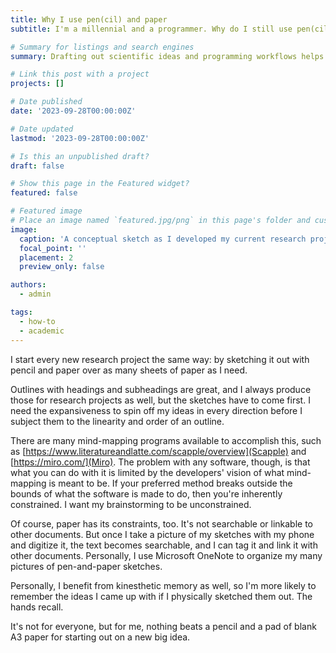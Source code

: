 ```yaml
---
title: Why I use pen(cil) and paper
subtitle: I'm a millennial and a programmer. Why do I still use pen(cil) and paper?

# Summary for listings and search engines
summary: Drafting out scientific ideas and programming workflows helps me think about them more clearly.

# Link this post with a project
projects: []

# Date published
date: '2023-09-28T00:00:00Z'

# Date updated
lastmod: '2023-09-28T00:00:00Z'

# Is this an unpublished draft?
draft: false

# Show this page in the Featured widget?
featured: false

# Featured image
# Place an image named `featured.jpg/png` in this page's folder and customize its options here.
image:
  caption: 'A conceptual sketch as I developed my current research project'
  focal_point: ''
  placement: 2
  preview_only: false

authors:
  - admin

tags:
  - how-to
  - academic
---
```


I start every new research project the same way: by sketching it out with pencil and paper over as many sheets of paper as I need.

Outlines with headings and subheadings are great, and I always produce those for research projects as well, but the sketches have to come first. I need the expansiveness to spin off my ideas in every direction before I subject them to the linearity and order of an outline.

There are many mind-mapping programs available to accomplish this, such as [https://www.literatureandlatte.com/scapple/overview](Scapple) and [https://miro.com/](Miro). The problem with any software, though, is that what you can do with it is limited by the developers' vision of what mind-mapping is meant to be. If your preferred method breaks outside the bounds of what the software is made to do, then you're inherently constrained. I want my brainstorming to be unconstrained.

Of course, paper has its constraints, too. It's not searchable or linkable to other documents. But once I take a picture of my sketches with my phone and digitize it, the text becomes searchable, and I can tag it and link it with other documents. Personally, I use Microsoft OneNote to organize my many pictures of pen-and-paper sketches.

Personally, I benefit from kinesthetic memory as well, so I'm more likely to remember the ideas I came up with if I physically sketched them out. The hands recall.

It's not for everyone, but for me, nothing beats a pencil and a pad of blank A3 paper for starting out on a new big idea.
